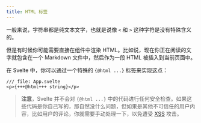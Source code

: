 ```yaml
---
title: HTML 标签
---
```


一般来说，字符串都是纯文本文字，也就是说像 `<` 和 `>` 这种字符是没有特殊含义的。

但是有时候你可能需要直接在组件中渲染 HTML。比如说，现在你正在阅读的文字就包含在一个 Markdown 文件中，然后作为一段 HTML 被插入到当前页面中。

在 Svelte 中，你可以通过一个特殊的 `{@html ...}` 标签来实现这点：

```svelte
/// file: App.svelte
<p>{+++@html+++ string}</p>
```

> **注意**，Svelte 并不会对 `{@html ...}` 中的代码进行任何安全检查。如果这些代码是你自己写的，那自然没什么问题，但如果是其他不可信任的用户内容，比如用户的评论，你就需要手动处理一下，以免遭受 <a href="https://owasp.org/www-community/attacks/xss/" target="_blank">XSS</a> 攻击。
